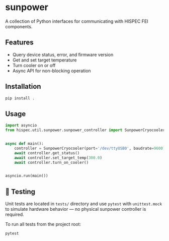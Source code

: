 # sunpower

A collection of Python interfaces for communicating with HISPEC FEI components.

## Features


- Query device status, error, and firmware version
- Get and set target temperature
- Turn cooler on or off
- Async API for non-blocking operation

## Installation

```bash
pip install .
```

## Usage

```python
import asyncio
from hispec.util.sunpower.sunpower_controller import SunpowerCryocooler


async def main():
    controller = SunpowerCryocooler(port='/dev/ttyUSB0', baudrate=9600, quiet=True)
    await controller.get_status()
    await controller.set_target_temp(300.0)
    await controller.turn_on_cooler()


asyncio.run(main())
```

## 🧪 Testing
Unit tests are located in `tests/` directory and use `pytest` with `unittest.mock` to simulate hardware behavior — no physical sunpower controller is required.

To run all tests from the project root:

```bash
pytest
```